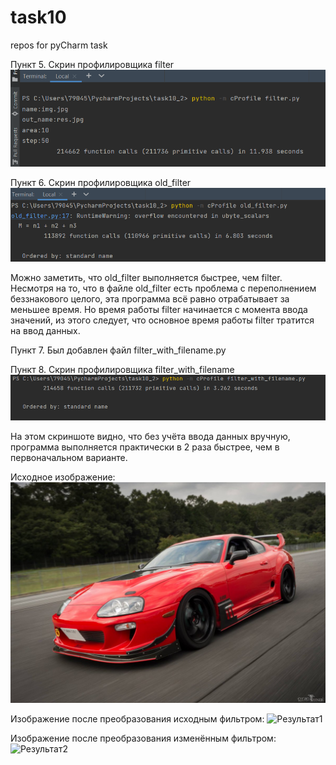 # task10

repos for pyCharm task

Пункт 5. Скрин профилировщика filter 
![Скрин1](https://github.com/Roggi7/task10/blob/main/filter_profiler.png)

Пункт 6. Скрин профилировщика old_filter
![Скрин2](https://github.com/Roggi7/task10/blob/main/old_filter_profiler.png)

Можно заметить, что old_filter выполняется быстрее, чем filter. Несмотря на то, что в файле old_filter есть проблема с переполнением беззнакового целого, эта программа всё равно отрабатывает за меньшее время. Но время работы filter начинается с момента ввода значений, из этого следует, что основное время работы filter тратится на ввод данных.

Пункт 7. Был добавлен файл filter_with_filename.py

Пункт 8. Скрин профилировщика filter_with_filename
![Скрин3](https://github.com/Roggi7/task10/blob/main/filter_with_filename.png)

На этом скриншоте видно, что без учёта ввода данных вручную, программа выполняется практически в 2 раза быстрее, чем в первоначальном варианте.

Исходное изображение:
![Исходник](https://github.com/Roggi7/task10/blob/main/img.jpg)

Изображение после преобразования исходным фильтром:
![Результат1](https://github.com/Roggi7/task10/blob/main/res1.png)

Изображение после преобразования изменённым фильтром:
![Результат2](https://github.com/Roggi7/task10/blob/main/res.png)